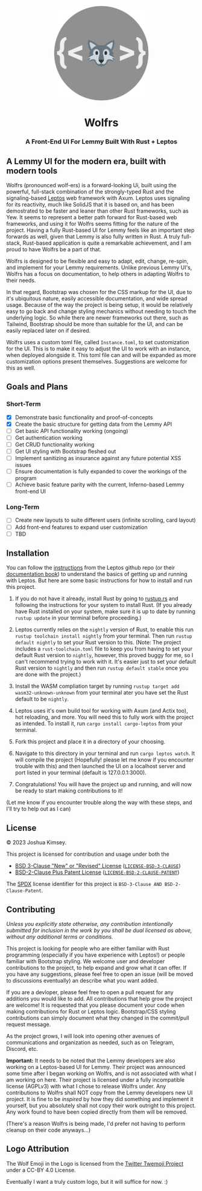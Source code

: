 <p align="center">
    <img width="250px" src="public/static/default_assets/wolfrs-logo.png" alt="Wolfrs Logo">
    <h1 align="center">Wolfrs</h1>
    <h3 align="center">A Front-End UI For Lemmy Built With Rust + Leptos</h3>
</p>

## A Lemmy UI for the modern era, built with modern tools

Wolfrs (pronounced wolf-ers) is a forward-looking Ui, built using the powerful, full-stack combination of the strongly-typed Rust and the signaling-based [Leptos](https://github.com/leptos-rs/leptos) web framework with Axum. Leptos uses signaling for its reactivity, much like SolidJS that it is based on, and has been demostrated to be faster and leaner than other Rust frameworks, such as Yew. It seems to represent a better path forward for Rust-based web frameworks, and using it for Wolfrs seems fitting for the nature of the project. Having a fully Rust-based UI for Lemmy feels like an important step forwards as well, given that Lemmy is also fully written in Rust. A truly full-stack, Rust-based application is quite a remarkable achievement, and I am proud to have Wolfrs be a part of that.

Wolfrs is designed to be flexible and easy to adapt, edit, change, re-spin, and implement for your Lemmy requirements. Unlike previous Lemmy UI's, Wolfrs has a focus on documentation, to help others in adapting Wolfrs to their needs. 

In that regard, Bootstrap was chosen for the CSS markup for the UI, due to it's ubiquitous nature, easily accessible documentation, and wide spread usage. Because of the way the project is being setup, it would be relatively easy to go back and change styling mechanics without needing to touch the underlying logic. So while there are newer frameworks out there, such as Tailwind, Bootstrap should be more than suitable for the UI, and can be easily replaced later on if desired.

Wolfrs uses a custom toml file, called `Instance.toml`, to set customization for the UI. This is to make it easy to adjust the UI to work with an instance, when deployed alongside it. This toml file can and will be expanded as more customization options present themselves. Suggestions are welcome for this as well.

## Goals and Plans

### Short-Term

- [X] Demonstrate basic functionality and proof-of-concepts
- [X] Create the basic structure for getting data from the Lemmy API
- [ ] Get basic API functionality working (ongoing)
- [ ] Get authentication working
- [ ] Get CRUD functionality working
- [ ] Get UI styling with Bootstrap fleshed out
- [ ] Implement sanitizing as insurance against any future potential XSS issues
- [ ] Ensure documentation is fully expanded to cover the workings of the program
- [ ] Achieve basic feature parity with the current, Inferno-based Lemmy front-end UI

### Long-Term

- [ ] Create new layouts to suite different users (infinite scrolling, card layout)
- [ ] Add front-end features to expand user customization
- [ ] TBD

## Installation

You can follow the [instructions](https://github.com/leptos-rs/leptos) from the Leptos github repo (or their [documentation book](https://leptos-rs.github.io/leptos/02_getting_started.html)) to understand the basics of getting up and running with Leptos. But here are some basic instructions for how to install and run this project. 

1. If you do not have it already, install Rust by going to [rustup.rs](https://rustup.rs/) and following the instructions for your system to install Rust.
(If you already have Rust installed on your system, make sure it is up to date by running `rustup update` in your terminal before proceeding.)

2. Leptos currently relies on the `nightly` version of Rust, to enable this run `rustup toolchain install nightly` from your terminal. Then run `rustup default nightly` to set your Rust version to this. (Note: The project includes a `rust-toolchain.toml` file to keep you from having to set your default Rust version to `nightly`, however, this proved buggy for me, so I can't recommend trying to work with it. It's easier just to set your default Rust version to `nightly` and then run `rustup default stable` once you are done with the project.)

3. Install the WASM compliation target by running `rustup target add wasm32-unknown-unknown` from your terminal ater you have set the Rust default to be `nightly`.

4. Leptos uses it's own build tool for working with Axum (and Actix too), hot reloading, and more. You will need this to fully work with the project as intended. To install it, run `cargo install cargo-leptos` from your terminal.

5. Fork this project and place it in a directory of your choosing.

6. Navigate to this directory in your terminal and run `cargo leptos watch`. It will compile the project (Hopefully! please let me know if you encounter trouble with this) and then launched the UI on a localhost server and port listed in your terminal (default is 127.0.0.1:3000). 

7. Congratulations! You will have the project up and running, and will now be ready to start making contributions to it!

(Let me know if you encounter trouble along the way with these steps, and I'll try to help out as I can)

## License

&copy; 2023 Joshua Kimsey.

This project is licensed for contribution and usage under both the

- [BSD 3-Clause "New" or "Revised" License](https://spdx.org/licenses/BSD-3-Clause.html) ([`LICENSE-BSD-3-CLAUSE`](LICENSE-BSD-3-CLAUSE))
- [BSD-2-Clause Plus Patent License](https://spdx.org/licenses/BSD-2-Clause-Patent.html) ([`LICENSE-BSD-2-CLAUSE-PATENT`](LICENSE-BSD-2-CLAUSE-PATENT))

The [SPDX](https://spdx.dev) license identifier for this project is `BSD-3-Clause AND BSD-2-Clause-Patent`.

## Contributing

_Unless you explicitly state otherwise, any contribution intentionally submitted for inclusion in the work by you shall be dual licensed as above, without any additional terms or conditions._

This project is looking for people who are either familiar with Rust programming (especially if you have experience with Leptos!) or people familiar with Bootstrap styling. We welcome user and developer contributions to the project, to help expand and grow what it can offer. If you have any suggestions, please feel free to open an issue (will be moved to discussions eventually) an describe what you want added. 

If you are a devloper, please feel free to open a pull request for any additions you would like to add. All contributions that help grow the project are welcome! It is requested that you please document your code when making contributions for Rust or Leptos logic. Bootstrap/CSS styling contributions can simply document what they changed in the commit/pull request message.

As the project grows, I will look into opening other avenues of communications and organization as needed, such as on Telegram, Discord, etc.

**Important:** It needs to be noted that the Lemmy developers are also working on a Leptos-based UI for Lemmy. Their project was announced some time after I began working on Wolfrs, and is not associated with what I am working on here. Their project is licensed under a fully incompatible license (AGPLv3) with what I chose to release Wolfrs under. Any contributions to Wolfrs shall NOT copy from the Lemmy developers new UI project. It is fine to be _inspired_ by how they did something and implement it yourself, but you absolutely shall not copy their work outright to this project. Any work found to have been copied directly from them will be removed.

(There's a reason Wolfrs is being made, I'd prefer not having to perform cleanup on their code anyways...)

## Logo Attribution

The Wolf Emoji in the Logo is licensed from the [Twitter Twemoji Project](https://github.com/twitter/twemoji) under a CC-BY 4.0 License. 

Eventually I want a truly custom logo, but it will suffice for now. :)